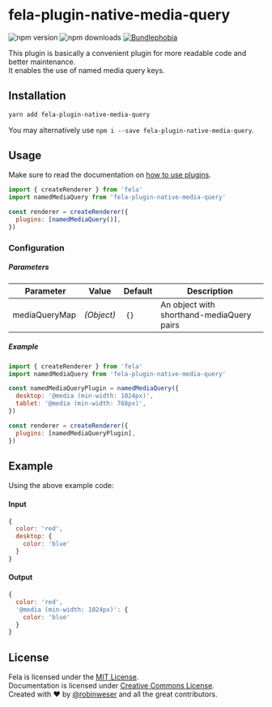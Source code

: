 # fela-plugin-native-media-query

<img alt="npm version" src="https://badge.fury.io/js/fela-plugin-native-media-query.svg"> <img alt="npm downloads" src="https://img.shields.io/npm/dm/fela-plugin-native-media-query.svg"> <a href="https://bundlephobia.com/result?p=fela-plugin-native-media-query@latest"><img alt="Bundlephobia" src="https://img.shields.io/bundlephobia/minzip/fela-plugin-native-media-query.svg"></a>

This plugin is basically a convenient plugin for more readable code and better maintenance.<br>
It enables the use of named media query keys.

## Installation

```sh
yarn add fela-plugin-native-media-query
```

You may alternatively use `npm i --save fela-plugin-native-media-query`.

## Usage

Make sure to read the documentation on [how to use plugins](https://fela.js.org/docs/latest/advanced/plugins#using-plugins).

```javascript
import { createRenderer } from 'fela'
import namedMediaQuery from 'fela-plugin-native-media-query'

const renderer = createRenderer({
  plugins: [namedMediaQuery()],
})
```

### Configuration

##### Parameters

|  Parameter    | Value      | Default | Description                               |
| ------------- | ---------- | ------- | ----------------------------------------- |
| mediaQueryMap | _(Object)_ |  `{}`   | An object with shorthand-mediaQuery pairs |

##### Example

```javascript
import { createRenderer } from 'fela'
import namedMediaQuery from 'fela-plugin-native-media-query'

const namedMediaQueryPlugin = namedMediaQuery({
  desktop: '@media (min-width: 1024px)',
  tablet: '@media (min-width: 768px)',
})

const renderer = createRenderer({
  plugins: [namedMediaQueryPlugin],
})
```

## Example

Using the above example code:

#### Input

```javascript
{
  color: 'red',
  desktop: {
    color: 'blue'
  }
}
```

#### Output

```javascript
{
  color: 'red',
  '@media (min-width: 1024px)': {
    color: 'blue'
  }
}
```

## License

Fela is licensed under the [MIT License](http://opensource.org/licenses/MIT).<br>
Documentation is licensed under [Creative Commons License](http://creativecommons.org/licenses/by/4.0/).<br>
Created with ♥ by [@robinweser](http://weser.io) and all the great contributors.
